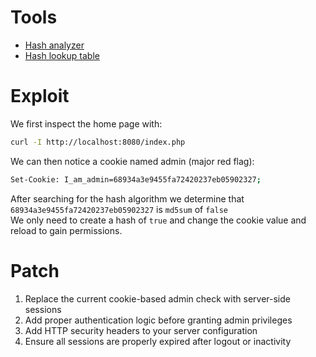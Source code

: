 # Tools

- [Hash analyzer](https://www.tunnelsup.com/hash-analyzer/#google_vignette)
- [Hash lookup table](https://crackstation.net/)

# Exploit

We first inspect the home page with:
```bash
curl -I http://localhost:8080/index.php
```
We can then notice a cookie named admin (major red flag):
```bash
Set-Cookie: I_am_admin=68934a3e9455fa72420237eb05902327;
```

After searching for the hash algorithm we determine that ``68934a3e9455fa72420237eb05902327`` is ``md5sum`` of ``false``  
We only need to create a hash of ``true`` and change the cookie value and reload to gain permissions.

# Patch

1. Replace the current cookie-based admin check with server-side sessions
2. Add proper authentication logic before granting admin privileges
3. Add HTTP security headers to your server configuration
4. Ensure all sessions are properly expired after logout or inactivity